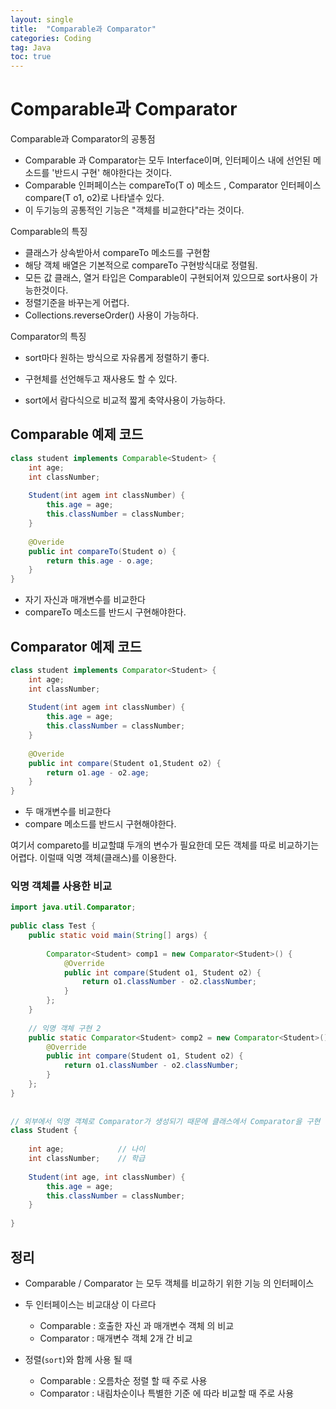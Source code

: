 ```yaml
---
layout: single
title:  "Comparable과 Comparator"
categories: Coding
tag: Java
toc: true
---
```




# Comparable과 Comparator



Comparable과 Comparator의 공통점

- Comparable 과 Comparator는 모두 Interface이며, 인터페이스 내에 선언된 메소드를 '반드시 구현' 해야한다는 것이다.
- Comparable 인퍼페이스는 compareTo(T o) 메소드 , Comparator 인터페이스 compare(T o1, o2)로 나타낼수 있다.
- 이 두기능의 공통적인 기능은 "객체를 비교한다"라는 것이다.



Comparable의 특징

- 클래스가 상속받아서 compareTo 메소드를 구현함
- 해당 객체 배열은 기본적으로 compareTo 구현방식대로 정렬됨.
- 모든 값 클래스, 열거 타입은 Comparable이 구현되어져 있으므로 sort사용이 가능한것이다.
- 정렬기준을 바꾸는게 어렵다.
- Collections.reverseOrder() 사용이 가능하다.



Comparator의 특징

- sort마다 원하는 방식으로 자유롭게 정렬하기 좋다.

- 구현체를 선언해두고 재사용도 할 수 있다.

- sort에서 람다식으로 비교적 짧게 축약사용이 가능하다.

  

## Comparable 예제 코드

```java
class student implements Comparable<Student> {
    int age;
    int classNumber;
    
    Student(int agem int classNumber) {
        this.age = age;
        this.classNumber = classNumber;
    }
    
    @Overide
    public int compareTo(Student o) {
        return this.age - o.age;
    }
}
```



- 자기 자신과 매개변수를 비교한다
- compareTo 메소드를 반드시 구현해야한다.



## Comparator 예제 코드 

```java
class student implements Comparator<Student> {
    int age;
    int classNumber;
    
    Student(int agem int classNumber) {
        this.age = age;
        this.classNumber = classNumber;
    }
    
    @Overide
    public int compare(Student o1,Student o2) {
        return o1.age - o2.age;
    }
}
```



- 두 매개변수를 비교한다
- compare 메소드를 반드시 구현해야한다.

여기서 compareto를 비교할떄 두개의 변수가 필요한데 모든 객체를 따로 비교하기는 어렵다. 이럴때 익명 객체(클래스)를 이용한다.



### 익명 객체를 사용한 비교

```java
import java.util.Comparator;
 
public class Test {
	public static void main(String[] args) {
    
		Comparator<Student> comp1 = new Comparator<Student>() {
			@Override
			public int compare(Student o1, Student o2) {
				return o1.classNumber - o2.classNumber;
			}
		};
	}
 
	// 익명 객체 구현 2
	public static Comparator<Student> comp2 = new Comparator<Student>() {
		@Override
		public int compare(Student o1, Student o2) {
			return o1.classNumber - o2.classNumber;
		}
	};
}
 
 
// 외부에서 익명 객체로 Comparator가 생성되기 때문에 클래스에서 Comparator을 구현 할 필요가 없어진다.
class Student {
 
	int age;			// 나이
	int classNumber;	// 학급
	
	Student(int age, int classNumber) {
		this.age = age;
		this.classNumber = classNumber;
	}
 
}
```



## 정리

- Comparable / Comparator 는 모두 객체를 비교하기 위한 기능 의 인터페이스

- 두 인터페이스는 비교대상 이 다르다
  - Comparable :  호출한 자신 과 매개변수 객체 의 비교
  - Comparator : 매개변수 객체 2개 간 비교

- 정렬(`sort`)와 함께 사용 될 때
  - Comparable : 오름차순 정렬 할 때 주로 사용
  - Comparator : 내림차순이나 특별한 기준 에 따라 비교할 때 주로 사용
